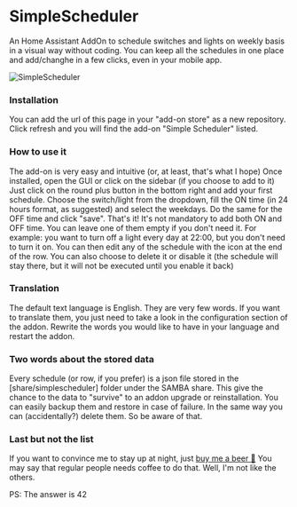 # SimpleScheduler
An Home Assistant AddOn to schedule switches and lights on weekly basis in a visual way without coding.
You can keep all the schedules in one place and add/changhe in a few clicks, even in your mobile app.

![SimpleScheduler](https://github.com/arthurdent75/SimpleScheduler/raw/master/logo.png)


### Installation
You can add the url of this page in your "add-on store" as a new repository. Click refresh and you will find the add-on "Simple Scheduler" listed.

### How to use it
The add-on is very easy and intuitive (or, at least, that's what I hope)
Once installed, open the GUI or click on the sidebar (if you choose to add to it)
Just click on the round plus button in the bottom right and add your first schedule.
Choose the switch/light from the dropdown, fill the ON time (in 24 hours format, as suggested) and select the weekdays. Do the same for the OFF time and click "save".
That's it!
It's not mandatory to add both ON and OFF time. You can leave one of them empty if you don't need it.
For example: you want to turn off a light every day at 22:00, but you don't need to turn it on.
You can then edit any of the schedule with the icon at the end of the row.
You can also choose to delete it or disable it (the schedule will stay there, but it will not be executed until you enable it back)

### Translation
The default text language is English. They are very few words.
If you want to translate them, you just need to take a look in the configuration section of the addon.
Rewrite the words you would like to have in your language and restart the addon.

### Two words about the stored data
Every schedule (or row, if you prefer) is a json file stored in the [share/simplescheduler] folder under the SAMBA share.
This give the chance to the data to "survive" to an addon upgrade or reinstallation.
You can easily backup them and restore in case of failure. In the same way you can (accidentally?) delete them. So be aware of that.

### Last but not the list
If you want to convince me to stay up at night, just <a target="_blank" href="https://www.buymeacoffee.com/arthurdent75">buy me a beer 🍺</a>
You may say that regular people needs coffee to do that. Well, I'm not like the others.



PS: The answer is 42
